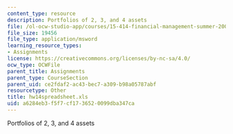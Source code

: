 ```yaml
---
content_type: resource
description: Portfolios of 2, 3, and 4 assets
file: /ol-ocw-studio-app/courses/15-414-financial-management-summer-2003/a6284eb3f5f7cf1736520099dba347ca_hw14spreadsheet.xls
file_size: 19456
file_type: application/msword
learning_resource_types:
- Assignments
license: https://creativecommons.org/licenses/by-nc-sa/4.0/
ocw_type: OCWFile
parent_title: Assignments
parent_type: CourseSection
parent_uid: ce2fdaf2-ac43-bec7-a309-b98a05787abf
resourcetype: Other
title: hw14spreadsheet.xls
uid: a6284eb3-f5f7-cf17-3652-0099dba347ca
---
```

Portfolios of 2, 3, and 4 assets